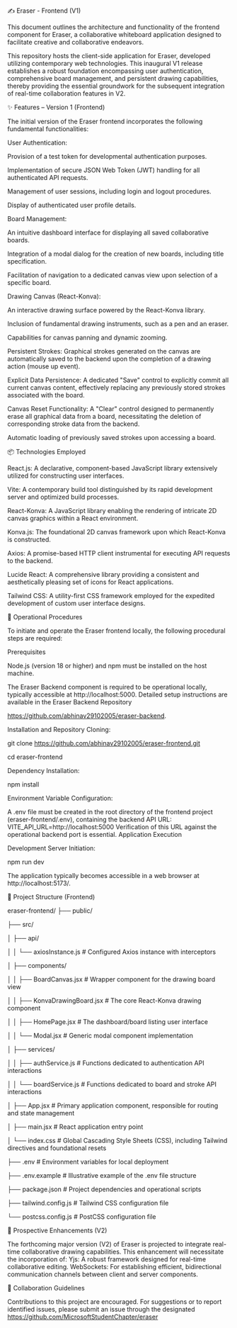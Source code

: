 ✍️ Eraser - Frontend (V1)


This document outlines the architecture and functionality of the frontend component for Eraser, a collaborative whiteboard application designed to facilitate creative and collaborative endeavors.

This repository hosts the client-side application for Eraser, developed utilizing contemporary web technologies. This inaugural V1 release establishes a robust foundation encompassing user authentication, comprehensive board management, and persistent drawing capabilities, thereby providing the essential groundwork for the subsequent integration of real-time collaboration features in V2.


✨ Features – Version 1 (Frontend)

The initial version of the Eraser frontend incorporates the following fundamental functionalities:



User Authentication:

Provision of a test token for developmental authentication purposes.

Implementation of secure JSON Web Token (JWT) handling for all authenticated API requests.

Management of user sessions, including login and logout procedures.

Display of authenticated user profile details.



Board Management:

An intuitive dashboard interface for displaying all saved collaborative boards.

Integration of a modal dialog for the creation of new boards, including title specification.

Facilitation of navigation to a dedicated canvas view upon selection of a specific board.

Drawing Canvas (React-Konva):

An interactive drawing surface powered by the React-Konva library.

Inclusion of fundamental drawing instruments, such as a pen and an eraser.

Capabilities for canvas panning and dynamic zooming.

Persistent Strokes: Graphical strokes generated on the canvas are automatically saved to the backend upon the completion of a drawing action (mouse up event).

Explicit Data Persistence: A dedicated "Save" control to explicitly commit all current canvas content, effectively replacing any previously stored strokes associated with the board.

Canvas Reset Functionality: A "Clear" control designed to permanently erase all graphical data from a board, necessitating the deletion of corresponding stroke data from the backend.

Automatic loading of previously saved strokes upon accessing a board.



📦 Technologies Employed

React.js: A declarative, component-based JavaScript library extensively utilized for constructing user interfaces.

Vite: A contemporary build tool distinguished by its rapid development server and optimized build processes.

React-Konva: A JavaScript library enabling the rendering of intricate 2D canvas graphics within a React environment.

Konva.js: The foundational 2D canvas framework upon which React-Konva is constructed.

Axios: A promise-based HTTP client instrumental for executing API requests to the backend.

Lucide React: A comprehensive library providing a consistent and aesthetically pleasing set of icons for React applications.

Tailwind CSS: A utility-first CSS framework employed for the expedited development of custom user interface designs.





🚀 Operational Procedures

To initiate and operate the Eraser frontend locally, the following procedural steps are required:



Prerequisites

Node.js (version 18 or higher) and npm must be installed on the host machine.



The Eraser Backend component is required to be operational locally, typically accessible at http://localhost:5000. Detailed setup instructions are available in the Eraser Backend Repository 

https://github.com/abhinav29102005/eraser-backend.




Installation and Repository Cloning:

git clone https://github.com/abhinav29102005/eraser-frontend.git

cd eraser-frontend


Dependency Installation:

npm install

Environment Variable Configuration:

A .env file must be created in the root directory of the frontend project (eraser-frontend/.env), containing the backend API URL:
VITE_API_URL=http://localhost:5000
Verification of this URL against the operational backend port is essential.
Application Execution

Development Server Initiation:

npm run dev

The application typically becomes accessible in a web browser at http://localhost:5173/.



📂 Project Structure (Frontend)

eraser-frontend/
├── public/

├── src/

│   ├── api/

│   │   └── axiosInstance.js # Configured Axios instance with interceptors

│   ├── components/

│   │   ├── BoardCanvas.jsx     # Wrapper component for the drawing board view

│   │   ├── KonvaDrawingBoard.jsx # The core React-Konva drawing component

│   │   ├── HomePage.jsx        # The dashboard/board listing user interface

│   │   └── Modal.jsx           # Generic modal component implementation

│   ├── services/

│   │   ├── authService.js      # Functions dedicated to authentication API interactions

│   │   └── boardService.js     # Functions dedicated to board and stroke API interactions

│   ├── App.jsx                 # Primary application component, responsible for routing and state management

│   ├── main.jsx                # React application entry point

│   └── index.css               # Global Cascading Style Sheets (CSS), including Tailwind directives and foundational resets

├── .env                        # Environment variables for local deployment

├── .env.example                # Illustrative example of the .env file structure

├── package.json                # Project dependencies and operational scripts

├── tailwind.config.js          # Tailwind CSS configuration file

└── postcss.config.js           # PostCSS configuration file



🔮 Prospective Enhancements (V2)

The forthcoming major version (V2) of Eraser is projected to integrate real-time collaborative drawing capabilities. This enhancement will necessitate the incorporation of:
Yjs: A robust framework designed for real-time collaborative editing.
WebSockets: For establishing efficient, bidirectional communication channels between client and server components.



🤝 Collaboration Guidelines

Contributions to this project are encouraged. For suggestions or to report identified issues, please submit an issue through the designated https://github.com/MicrosoftStudentChapter/eraser
